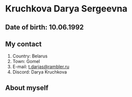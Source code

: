 # Kruchkova Darya Sergeevna
## Date of birth: 10.06.1992
## My contact
1. Country: Belarus
2. Town: Gomel
3. E-mail: t.darjas@rambler.ru
4. Discord: Darya Kruchkova
## About myself
